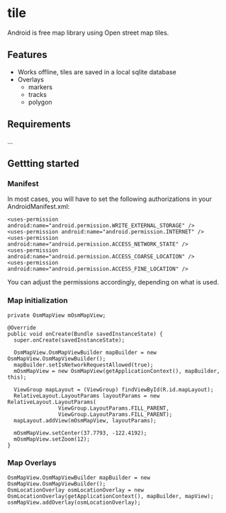 # tile

Android is free map library using Open street map tiles.

## Features

* Works offline, tiles are saved in a local sqlite database
* Overlays
  * markers
  * tracks
  * polygon

## Requirements
...

## Gettting started

### Manifest

In most cases, you will have to set the following authorizations in your AndroidManifest.xml:

```
<uses-permission android:name="android.permission.WRITE_EXTERNAL_STORAGE" />
<uses-permission android:name="android.permission.INTERNET" />
<uses-permission android:name="android.permission.ACCESS_NETWORK_STATE" />
<uses-permission android:name="android.permission.ACCESS_COARSE_LOCATION" />
<uses-permission android:name="android.permission.ACCESS_FINE_LOCATION" />
```
You can adjust the permissions accordingly, depending on what is used.


### Map initialization

```
private OsmMapView mOsmMapView;

@Override
public void onCreate(Bundle savedInstanceState) {
  super.onCreate(savedInstanceState);

  OsmMapView.OsmMapViewBuilder mapBuilder = new OsmMapView.OsmMapViewBuilder();
  mapBuilder.setIsNetworkRequestAllowed(true);
  mOsmMapView = new OsmMapView(getApplicationContext(), mapBuilder, this);

  ViewGroup mapLayout = (ViewGroup) findViewById(R.id.mapLayout);
  RelativeLayout.LayoutParams layoutParams = new RelativeLayout.LayoutParams(
				ViewGroup.LayoutParams.FILL_PARENT,
				ViewGroup.LayoutParams.FILL_PARENT);
  mapLayout.addView(mOsmMapView, layoutParams);

  mOsmMapView.setCenter(37.7793, -122.4192);
  mOsmMapView.setZoom(12); 
}
```

### Map Overlays

```
OsmMapView.OsmMapViewBuilder mapBuilder = new OsmMapView.OsmMapViewBuilder();
OsmLocationOverlay osmLocationOverlay = new OsmLocationOverlay(getApplicationContext(), mapBuilder, mapView);
osmMapView.addOverlay(osmLocationOverlay);
```
